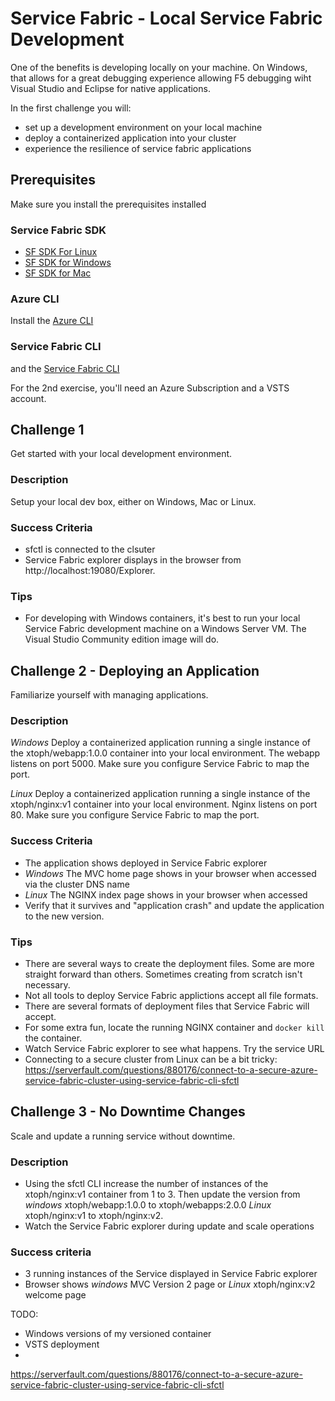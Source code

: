 # Service Fabric - Local Service Fabric Development 

One of the benefits is developing locally on your machine. On Windows, that allows for a great debugging experience allowing F5 debugging wiht Visual Studio and Eclipse for native applications.

In the first challenge you will:

- set up a development environment on your local machine
- deploy a containerized application into your cluster
- experience the resilience of service fabric applications

## Prerequisites 
 
Make sure you install the prerequisites installed

### Service Fabric SDK
- [SF SDK For Linux](https://docs.microsoft.com/en-us/azure/service-fabric/service-fabric-get-started-linux)
- [SF SDK for Windows](https://docs.microsoft.com/en-us/azure/service-fabric/service-fabric-get-started)
- [SF SDK for Mac](https://docs.microsoft.com/en-us/azure/service-fabric/service-fabric-get-started-mac)

### Azure CLI
Install the [Azure CLI](https://docs.microsoft.com/en-us/cli/azure/install-azure-cli?view=azure-cli-latest) 

### Service Fabric CLI
and the [Service Fabric CLI](https://docs.microsoft.com/en-us/azure/service-fabric/service-fabric-cli)

For the 2nd exercise, you'll need an Azure Subscription and a VSTS account.

## Challenge 1
Get started with your local development environment.

### Description
Setup your local dev box, either on Windows, Mac or Linux.

### Success Criteria 
- sfctl is connected to the clsuter
- Service Fabric explorer displays in the browser from http://localhost:19080/Explorer.

### Tips
- For developing with Windows containers, it's best to run your local Service Fabric development machine on a Windows Server VM. The Visual Studio Community edition image will do.

## Challenge 2 - Deploying an Application
Familiarize yourself with managing applications.

### Description
*Windows* Deploy a containerized application running a single instance of the xtoph/webapp:1.0.0 container into your local environment. The webapp listens on port 5000. Make sure you configure Service Fabric to map the port. 

*Linux* Deploy a containerized application running a single instance of the xtoph/nginx:v1 container into your local environment. Nginx listens on port 80. Make sure you configure Service Fabric to map the port.

### Success Criteria
- The application shows deployed in Service Fabric explorer 
- *Windows* The MVC home page shows in your browser when accessed via the cluster DNS name 
- *Linux* The NGINX index page shows in your browser when accessed 
- Verify that it survives and "application crash" and update the application to the new version.

### Tips
- There are several ways to create the deployment files. Some are more straight forward than others. Sometimes creating from scratch isn't necessary. 
- Not all tools to deploy Service Fabric applictions accept all file formats.
- There are several formats of deployment files that Service Fabric will accept.  
- For some extra fun, locate the running NGINX container and `docker kill` the container.
- Watch Service Fabric explorer to see what happens. Try the service URL
- Connecting to a secure cluster from Linux can be a bit tricky: https://serverfault.com/questions/880176/connect-to-a-secure-azure-service-fabric-cluster-using-service-fabric-cli-sfctl


## Challenge 3 - No Downtime Changes

Scale and update a running service without downtime.

### Description
- Using the sfctl CLI increase the number of instances of the xtoph/nginx:v1 container from 1 to 3. Then update the version from *windows* xtoph/webapp:1.0.0 to xtoph/webapps:2.0.0 *Linux* xtoph/nginx:v1 to xtoph/nginx:v2.
- Watch the Service Fabric explorer during update and scale operations 

### Success criteria
- 3 running instances of the Service displayed in Service Fabric explorer
- Browser shows *windows* MVC Version 2 page or *Linux* xtoph/nginx:v2 welcome page

TODO: 
- Windows versions of my versioned container
- VSTS deployment
- 

https://serverfault.com/questions/880176/connect-to-a-secure-azure-service-fabric-cluster-using-service-fabric-cli-sfctl

